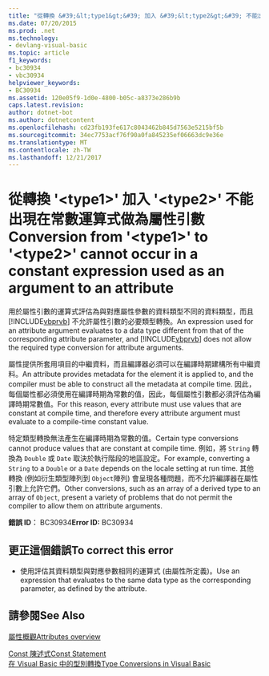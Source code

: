 ```yaml
---
title: "從轉換 &#39;&lt;type1&gt;&#39; 加入 &#39;&lt;type2&gt;&#39; 不能出現在常數運算式做為屬性引數"
ms.date: 07/20/2015
ms.prod: .net
ms.technology:
- devlang-visual-basic
ms.topic: article
f1_keywords:
- bc30934
- vbc30934
helpviewer_keywords:
- BC30934
ms.assetid: 120e05f9-1d0e-4800-b05c-a8373e286b9b
caps.latest.revision: 
author: dotnet-bot
ms.author: dotnetcontent
ms.openlocfilehash: cd23fb193fe617c8043462b845d7563e5215bf5b
ms.sourcegitcommit: 34ec7753acf76f90a0fa845235ef06663dc9e36e
ms.translationtype: MT
ms.contentlocale: zh-TW
ms.lasthandoff: 12/21/2017
---
```

# <a name="conversion-from-39lttype1gt39-to-39lttype2gt39-cannot-occur-in-a-constant-expression-used-as-an-argument-to-an-attribute"></a><span data-ttu-id="509fa-102">從轉換 &#39;&lt;type1&gt;&#39; 加入 &#39;&lt;type2&gt;&#39; 不能出現在常數運算式做為屬性引數</span><span class="sxs-lookup"><span data-stu-id="509fa-102">Conversion from &#39;&lt;type1&gt;&#39; to &#39;&lt;type2&gt;&#39; cannot occur in a constant expression used as an argument to an attribute</span></span>
<span data-ttu-id="509fa-103">用於屬性引數的運算式評估為與對應屬性參數的資料類型不同的資料類型，而且 [!INCLUDE[vbprvb](~/includes/vbprvb-md.md)] 不允許屬性引數的必要類型轉換。</span><span class="sxs-lookup"><span data-stu-id="509fa-103">An expression used for an attribute argument evaluates to a data type different from that of the corresponding attribute parameter, and [!INCLUDE[vbprvb](~/includes/vbprvb-md.md)] does not allow the required type conversion for attribute arguments.</span></span>  
  
 <span data-ttu-id="509fa-104">屬性提供所套用項目的中繼資料，而且編譯器必須可以在編譯時期建構所有中繼資料。</span><span class="sxs-lookup"><span data-stu-id="509fa-104">An attribute provides metadata for the element it is applied to, and the compiler must be able to construct all the metadata at compile time.</span></span> <span data-ttu-id="509fa-105">因此，每個屬性都必須使用在編譯時期為常數的值，因此，每個屬性引數都必須評估為編譯時期常數值。</span><span class="sxs-lookup"><span data-stu-id="509fa-105">For this reason, every attribute must use values that are constant at compile time, and therefore every attribute argument must evaluate to a compile-time constant value.</span></span>  
  
 <span data-ttu-id="509fa-106">特定類型轉換無法產生在編譯時期為常數的值。</span><span class="sxs-lookup"><span data-stu-id="509fa-106">Certain type conversions cannot produce values that are constant at compile time.</span></span> <span data-ttu-id="509fa-107">例如，將 `String` 轉換為 `Double` 或 `Date` 取決於執行階段的地區設定。</span><span class="sxs-lookup"><span data-stu-id="509fa-107">For example, converting a `String` to a `Double` or a `Date` depends on the locale setting at run time.</span></span> <span data-ttu-id="509fa-108">其他轉換 (例如衍生類型陣列到 `Object`陣列) 會呈現各種問題，而不允許編譯器在屬性引數上允許它們。</span><span class="sxs-lookup"><span data-stu-id="509fa-108">Other conversions, such as an array of a derived type to an array of `Object`, present a variety of problems that do not permit the compiler to allow them on attribute arguments.</span></span>  
  
 <span data-ttu-id="509fa-109">**錯誤 ID︰** BC30934</span><span class="sxs-lookup"><span data-stu-id="509fa-109">**Error ID:** BC30934</span></span>  
  
## <a name="to-correct-this-error"></a><span data-ttu-id="509fa-110">更正這個錯誤</span><span class="sxs-lookup"><span data-stu-id="509fa-110">To correct this error</span></span>  
  
-   <span data-ttu-id="509fa-111">使用評估其資料類型與對應參數相同的運算式 (由屬性所定義)。</span><span class="sxs-lookup"><span data-stu-id="509fa-111">Use an expression that evaluates to the same data type as the corresponding parameter, as defined by the attribute.</span></span>  
  
## <a name="see-also"></a><span data-ttu-id="509fa-112">請參閱</span><span class="sxs-lookup"><span data-stu-id="509fa-112">See Also</span></span>  
 [<span data-ttu-id="509fa-113">屬性概觀</span><span class="sxs-lookup"><span data-stu-id="509fa-113">Attributes overview</span></span>](~/docs/visual-basic/programming-guide/concepts/attributes/index.md)  
   
 [<span data-ttu-id="509fa-114">Const 陳述式</span><span class="sxs-lookup"><span data-stu-id="509fa-114">Const Statement</span></span>](../../visual-basic/language-reference/statements/const-statement.md)  
 [<span data-ttu-id="509fa-115">在 Visual Basic 中的型別轉換</span><span class="sxs-lookup"><span data-stu-id="509fa-115">Type Conversions in Visual Basic</span></span>](../../visual-basic/programming-guide/language-features/data-types/type-conversions.md)
